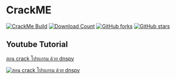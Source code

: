# CrackME

[![CrackMe Build](https://github.com/0x01code/CrackME/actions/workflows/build.yml/badge.svg)](https://github.com/0x01code/CrackME/actions/workflows/build.yml)
[![Download Count](https://img.shields.io/github/downloads/0x01code/CrackME/total)](https://github.com/0x01code/CrackME/releases)
[![GitHub forks](https://img.shields.io/github/forks/0x01code/CrackME.svg?style=social&label=Fork&maxAge=2592000)](https://GitHub.com/0x01code/CrackME/network/)
[![GitHub stars](https://img.shields.io/github/stars/0x01code/CrackME.svg?style=social&label=Star&maxAge=2592000)](https://GitHub.com/0x01code/CrackME/stargazers/)


## Youtube Tutorial
[สอน crack โปรแกรม ด้วย dnspy](https://www.youtube.com/watch?v=3inyl-nBh0w)

[![สอน crack โปรแกรม ด้วย dnspy](https://img.youtube.com/vi/3inyl-nBh0w/0.jpg)](https://www.youtube.com/watch?v=3inyl-nBh0w)
